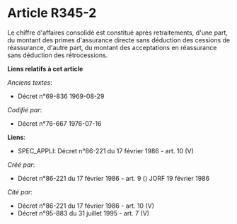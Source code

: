 # Article R345-2

Le chiffre d'affaires consolidé est constitué après retraitements, d'une part, du montant des primes d'assurance directe sans
déduction des cessions de réassurance, d'autre part, du montant des acceptations en réassurance sans déduction des
rétrocessions.

**Liens relatifs à cet article**

_Anciens textes_:

  - Décret n°69-836 1969-08-29

_Codifié par_:

  - Décret n°76-667 1976-07-16

**Liens**:

  - SPEC_APPLI: Décret n°86-221 du 17 février 1986 - art. 10 (V)

_Créé par_:

  - Décret n°86-221 du 17 février 1986 - art. 9 () JORF 19 février 1986

_Cité par_:

  - Décret n°86-221 du 17 février 1986 - art. 10 (V)
  - Décret n°95-883 du 31 juillet 1995 - art. 7 (V)
